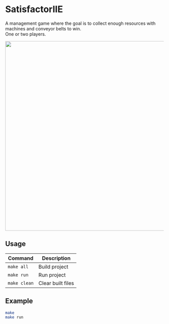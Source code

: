 # SatisfactorIIE

A management game where the goal is to collect enough resources with machines and conveyor belts to win. \
One or two players.

<img src="https://github.com/LoukaDOZ/SatisfactorIIE/assets/46566140/3380a8ee-ee3b-4dd8-996e-7e478bdffd9d" height="600"/>

## Usage

| Command      | Description       |
|--------------|-------------------|
| `make all`   | Build project     |
| `make run`   | Run project       |
| `make clean` | Clear built files |

## Example

```bash
make
make run
```
